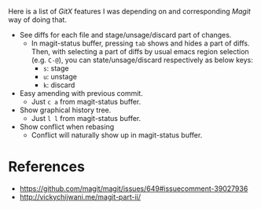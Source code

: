 <!--
{
  "title": "Transition from GitX to Magit",
  "date": "2016-09-09T21:35:41.000Z",
  "category": "",
  "tags": [
    "emacs",
    "git"
  ],
  "draft": false
}
-->

Here is a list of _GitX_ features I was depending on and corresponding _Magit_ way of doing that.

- See diffs for each file and stage/unsage/discard part of changes.
  - In magit-status buffer, pressing `tab` shows and hides a part of diffs. Then, with selecting a part of diffs by usual emacs region selection (e.g. `C-@`), you can state/unsage/discard respectively as below keys:
      - `s`: stage
      - `u`: unstage
      - `k`: discard
- Easy amending with previous commit.
  - Just `c a` from magit-status buffer.
- Show graphical history tree.
  - Just `l l` from magit-status buffer.
- Show conflict when rebasing
  - Conflict will naturally show up in magit-status buffer.

# References

- https://github.com/magit/magit/issues/649#issuecomment-39027936
- http://vickychijwani.me/magit-part-ii/
